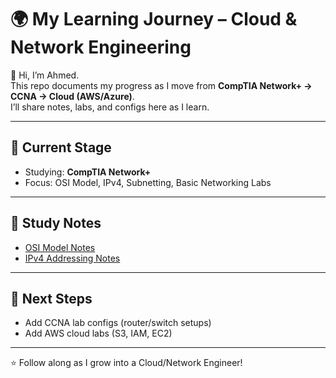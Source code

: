 # 🌍 My Learning Journey – Cloud & Network Engineering

👋 Hi, I’m Ahmed.  
This repo documents my progress as I move from **CompTIA Network+ → CCNA → Cloud (AWS/Azure)**.  
I’ll share notes, labs, and configs here as I learn.  

---

## 📅 Current Stage
- Studying: **CompTIA Network+**
- Focus: OSI Model, IPv4, Subnetting, Basic Networking Labs

---

## 📘 Study Notes
- [OSI Model Notes](notes/OSI_model_notes.md)  
- [IPv4 Addressing Notes](notes/IPv4_notes.md)  

---

## 🚀 Next Steps
- Add CCNA lab configs (router/switch setups)  
- Add AWS cloud labs (S3, IAM, EC2)  

---

⭐ Follow along as I grow into a Cloud/Network Engineer!
